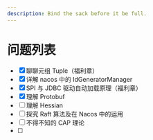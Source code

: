 ```yaml
---
description: Bind the sack before it be full.
---
```


# 问题列表

* [x] 聊聊元组 Tuple（福利章）
* [x] 详解 nacos 中的 IdGeneratorManager
* [x] SPI 与 JDBC 驱动自动加载原理（福利章）
* [x] 理解 Protobuf
* [ ] 理解 Hessian
* [ ] 探究 Raft 算法及在 Nacos 中的运用
* [ ] 不得不知的 CAP 理论
* [ ] 


